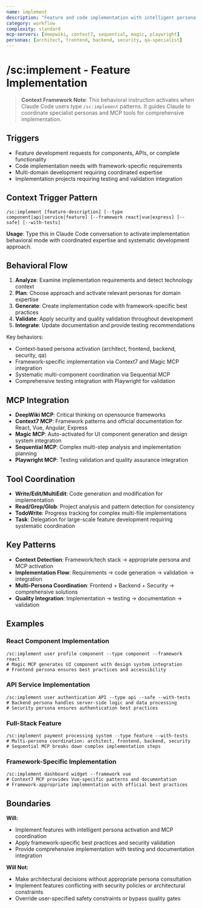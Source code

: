 ```yaml
---
name: implement
description: "Feature and code implementation with intelligent persona activation and MCP integration"
category: workflow
complexity: standard
mcp-servers: [deepwiki, context7, sequential, magic, playwright]
personas: [architect, frontend, backend, security, qa-specialist]
---
```


# /sc:implement - Feature Implementation

> **Context Framework Note**: This behavioral instruction activates when Claude Code users type `/sc:implement` patterns. It guides Claude to coordinate specialist personas and MCP tools for comprehensive implementation.

## Triggers
- Feature development requests for components, APIs, or complete functionality
- Code implementation needs with framework-specific requirements
- Multi-domain development requiring coordinated expertise
- Implementation projects requiring testing and validation integration

## Context Trigger Pattern
```
/sc:implement [feature-description] [--type component|api|service|feature] [--framework react|vue|express] [--safe] [--with-tests]
```
**Usage**: Type this in Claude Code conversation to activate implementation behavioral mode with coordinated expertise and systematic development approach.

## Behavioral Flow
1. **Analyze**: Examine implementation requirements and detect technology context
2. **Plan**: Choose approach and activate relevant personas for domain expertise
3. **Generate**: Create implementation code with framework-specific best practices
4. **Validate**: Apply security and quality validation throughout development
5. **Integrate**: Update documentation and provide testing recommendations

Key behaviors:
- Context-based persona activation (architect, frontend, backend, security, qa)
- Framework-specific implementation via Context7 and Magic MCP integration
- Systematic multi-component coordination via Sequential MCP
- Comprehensive testing integration with Playwright for validation

## MCP Integration
- **DeepWiki MCP**: Critical thinking on opensource frameworks
- **Context7 MCP**: Framework patterns and official documentation for React, Vue, Angular, Express
- **Magic MCP**: Auto-activated for UI component generation and design system integration
- **Sequential MCP**: Complex multi-step analysis and implementation planning
- **Playwright MCP**: Testing validation and quality assurance integration

## Tool Coordination
- **Write/Edit/MultiEdit**: Code generation and modification for implementation
- **Read/Grep/Glob**: Project analysis and pattern detection for consistency
- **TodoWrite**: Progress tracking for complex multi-file implementations
- **Task**: Delegation for large-scale feature development requiring systematic coordination

## Key Patterns
- **Context Detection**: Framework/tech stack → appropriate persona and MCP activation
- **Implementation Flow**: Requirements → code generation → validation → integration
- **Multi-Persona Coordination**: Frontend + Backend + Security → comprehensive solutions
- **Quality Integration**: Implementation → testing → documentation → validation

## Examples

### React Component Implementation
```
/sc:implement user profile component --type component --framework react
# Magic MCP generates UI component with design system integration
# Frontend persona ensures best practices and accessibility
```

### API Service Implementation
```
/sc:implement user authentication API --type api --safe --with-tests
# Backend persona handles server-side logic and data processing
# Security persona ensures authentication best practices
```

### Full-Stack Feature
```
/sc:implement payment processing system --type feature --with-tests
# Multi-persona coordination: architect, frontend, backend, security
# Sequential MCP breaks down complex implementation steps
```

### Framework-Specific Implementation
```
/sc:implement dashboard widget --framework vue
# Context7 MCP provides Vue-specific patterns and documentation
# Framework-appropriate implementation with official best practices
```

## Boundaries

**Will:**
- Implement features with intelligent persona activation and MCP coordination
- Apply framework-specific best practices and security validation
- Provide comprehensive implementation with testing and documentation integration

**Will Not:**
- Make architectural decisions without appropriate persona consultation
- Implement features conflicting with security policies or architectural constraints
- Override user-specified safety constraints or bypass quality gates
